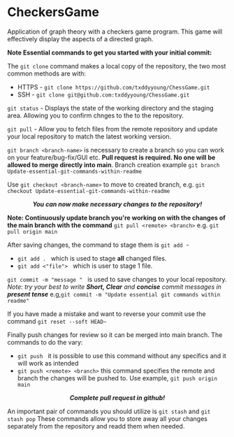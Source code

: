 # CheckersGame
Application of graph theory with a checkers game program. This game will effectively display the aspects of a directed graph.

**Note Essential commands to  get you started with your initial commit:**

The `git clone` command makes a local copy of the repository, the two most common methods are with:
* HTTPS - `git clone https://github.com/txddyyoung/ChessGame.git`  
* SSH - `git clone git@github.com:txddyyoung/ChessGame.git`

`git status` - Displays the state of the working directory and the staging area. Allowing you to confirm chnges to the to the repository.

`git pull` - Allow you to fetch files from the remote repository and update your local repository to match the latest working version.

`git branch <branch-name>` is necessary to create a branch so you can work on your feature/bug-fix/GUI etc. **Pull request is required. No one will be allowed  to merge directly into main**. Branch creation example `git branch Update-essential-git-commands-within-readme`

Use `git checkout <branch-name>` to move to created branch, e.g. `git checkout Update-essential-git-commands-within-readme` 

***<p style="text-align: center;">You can now make necessary changes to the repository!</p>***
 **Note: Continuously update branch you're working on with the changes of the main branch with the command** `git pull <remote> <branch>` e.g. `git pull origin main`

After saving changes, the command to stage them is `git add`&nbsp; -
* `git add .` &nbsp; which is used to stage **all** changed files.
* `git add <"file">` &nbsp; which is user to stage 1 file.

`git commit -m "message "` &nbsp; is used to save changes to your local repository. *Note: try your best to write **Short, Clear** and **concise** commit messages in **present tense*** e.g,`git commit -m "Update essential git commands within readme"`

If you have made a mistake and want to reverse your commit use the command `git reset --soft HEAD~`

Finally push changes for review so it can be merged into main branch. The commands to do the vary:
* `git push`  &nbsp; it is possible to use this command without any specifics and it will work as intended
* `git push <remote> <branch>` this command specifies the remote and branch the changes will be pushed to. Use example, `git push origin main`

***<p style="text-align: center;">Complete pull request in github!</p>***

An important pair of commands you should utilize is `git stash` and `git stash pop` These commands allow you to store away all your changes separately from the repository and readd them when needed.
